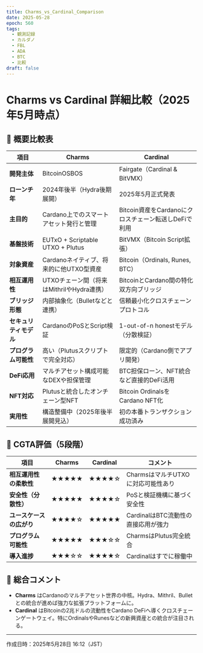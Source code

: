 ```yaml
---
title: Charms_vs_Cardinal_Comparison
date: 2025-05-28
epoch: 560
tags:
  - 観測記録
  - カルダノ
  - FBL
  - ADA
  - BTC
  - 比較
draft: false
---
```


# Charms vs Cardinal 詳細比較（2025年5月時点）

## 🧭 概要比較表

| 項目            | Charms                           | Cardinal                            |
| ------------- | -------------------------------- | ----------------------------------- |
| **開発主体**      | BitcoinOSBOS                     | Fairgate（Cardinal & BitVMX）         |
| **ローンチ年**     | 2024年後半（Hydra後期展開）               | 2025年5月正式発表                         |
| **主目的**       | Cardano上でのスマートアセット発行と管理          | Bitcoin資産をCardanoにクロスチェーン転送しDeFiで利用 |
| **基盤技術**      | EUTxO + Scriptable UTXO + Plutus | BitVMX（Bitcoin Script拡張）            |
| **対象資産**      | Cardanoネイティブ、将来的に他UTXO型資産        | Bitcoin（Ordinals, Runes, BTC）       |
| **相互運用性**     | UTXOチェーン間（将来はMithrilやHydra連携）    | BitcoinとCardano間の特化双方向ブリッジ          |
| **ブリッジ形態**    | 内部抽象化（Bulletなどと連携）               | 信頼最小化クロスチェーンプロトコル                   |
| **セキュリティモデル** | CardanoのPoSとScript検証             | 1-out-of-n honestモデル（分散検証）          |
| **プログラム可能性**  | 高い（Plutusスクリプトで完全対応）             | 限定的（Cardano側でアプリ開発）                 |
| **DeFi応用**    | マルチアセット構成可能なDEXや担保管理             | BTC担保ローン、NFT統合など直接的DeFi活用           |
| **NFT対応**     | Plutusと統合したオンチェーン型NFT            | Bitcoin OrdinalsをCardano NFT化       |
| **実用性**       | 構造整備中（2025年後半展開見込）               | 初の本番トランザクション成功済み                    |

## 🔮 CGTA評価（5段階）

| 項目             | Charms | Cardinal | コメント                    |
| -------------- | ------ | -------- | ----------------------- |
| **相互運用性の柔軟性**  | ★★★★★  | ★★★★☆    | CharmsはマルチUTXOに対応可能性あり  |
| **安全性（分散性）**   | ★★★★★  | ★★★★☆    | PoSと検証機構に基づく安全性         |
| **ユースケースの広がり** | ★★★★☆  | ★★★★★    | CardinalはBTC流動性の直接応用が強力 |
| **プログラム可能性**   | ★★★★★  | ★★★☆☆    | CharmsはPlutus完全統合       |
| **導入進捗**       | ★★★☆☆  | ★★★★☆    | Cardinalはすでに稼働中         |

## 💬 総合コメント

- **Charms** はCardanoのマルチアセット世界の中核。Hydra、Mithril、Bulletとの統合が進めば強力な拡張プラットフォームに。
- **Cardinal** はBitcoinの2兆ドルの流動性をCardano DeFiへ導くクロスチェーンゲートウェイ。特にOrdinalsやRunesなどの新興資産との統合が注目される。

---

作成日時：2025年5月28日 16:12（JST）

